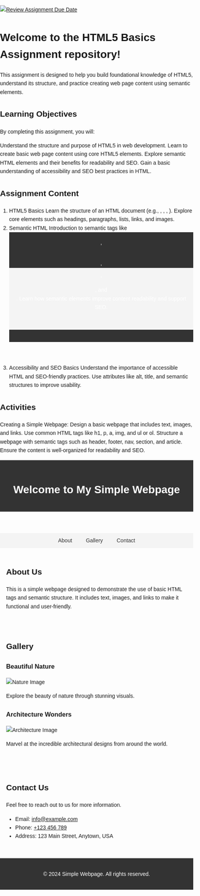 [![Review Assignment Due Date](https://classroom.github.com/assets/deadline-readme-button-22041afd0340ce965d47ae6ef1cefeee28c7c493a6346c4f15d667ab976d596c.svg)](https://classroom.github.com/a/TUGW0SrP)
# Welcome to the HTML5 Basics Assignment repository! 

This assignment is designed to help you build foundational knowledge of HTML5, understand its structure, and practice creating web page content using semantic elements.

## Learning Objectives

By completing this assignment, you will:

  Understand the structure and purpose of HTML5 in web development.
  Learn to create basic web page content using core HTML5 elements.
  Explore semantic HTML elements and their benefits for readability and SEO.
  Gain a basic understanding of accessibility and SEO best practices in HTML.
  
## Assignment Content
  1. HTML5 Basics
Learn the structure of an HTML document (e.g., <!DOCTYPE html>, <html>, <head>, <body>).
Explore core elements such as headings, paragraphs, lists, links, and images.
  2. Semantic HTML
Introduction to semantic tags like <header>, <footer>, <nav>, <section>, and <article>.
Learn how semantic elements improve content readability and support SEO.
  3. Accessibility and SEO Basics
Understand the importance of accessible HTML and SEO-friendly practices.
Use attributes like alt, title, and semantic structures to improve usability.

## Activities

Creating a Simple Webpage: Design a basic webpage that includes text, images, and links.
Use common HTML tags like h1, p, a, img, and ul or ol.
Structure a webpage with semantic tags such as header, footer, nav, section, and article.
Ensure the content is well-organized for readability and SEO.


<!DOCTYPE html>
<html lang="en">
<head>
    <meta charset="UTF-8">
    <meta name="viewport" content="width=device-width, initial-scale=1.0">
    <meta name="description" content="A simple webpage demonstrating basic HTML structure with text, images, and links">
    <title>Simple Webpage</title>
    <style>
        body {
            font-family: Arial, sans-serif;
            line-height: 1.6;
            margin: 0;
            padding: 0;
        }
        header {
            background: #333;
            color: #fff;
            padding: 1rem 0;
            text-align: center;
        }
        nav {
            background: #f4f4f4;
            padding: 0.5rem 0;
            text-align: center;
        }
        nav a {
            margin: 0 1rem;
            text-decoration: none;
            color: #333;
        }
        section {
            padding: 1rem;
        }
        article {
            margin-bottom: 1.5rem;
        }
        footer {
            background: #333;
            color: #fff;
            text-align: center;
            padding: 1rem 0;
            margin-top: 1rem;
        }
    </style>
</head>
<body>
    <header>
        <h1>Welcome to My Simple Webpage</h1>
    </header>
    <nav>
        <a href="#about">About</a>
        <a href="#gallery">Gallery</a>
        <a href="#contact">Contact</a>
    </nav>
    <section id="about">
        <h2>About Us</h2>
        <p>This is a simple webpage designed to demonstrate the use of basic HTML tags and semantic structure. It includes text, images, and links to make it functional and user-friendly.</p>
    </section>
    <section id="gallery">
        <h2>Gallery</h2>
        <article>
            <h3>Beautiful Nature</h3>
            <img src="https://via.placeholder.com/300" alt="Nature Image" style="max-width:100%;">
            <p>Explore the beauty of nature through stunning visuals.</p>
        </article>
        <article>
            <h3>Architecture Wonders</h3>
            <img src="https://via.placeholder.com/300" alt="Architecture Image" style="max-width:100%;">
            <p>Marvel at the incredible architectural designs from around the world.</p>
        </article>
    </section>
    <section id="contact">
        <h2>Contact Us</h2>
        <p>Feel free to reach out to us for more information.</p>
        <ul>
            <li>Email: <a href="mailto:info@example.com">info@example.com</a></li>
            <li>Phone: <a href="tel:+123456789">+123 456 789</a></li>
            <li>Address: 123 Main Street, Anytown, USA</li>
        </ul>
    </section>
    <footer>
        <p>&copy; 2024 Simple Webpage. All rights reserved.</p>
    </footer>
</body>
</html>


